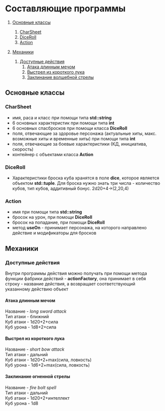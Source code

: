 # Составляющие программы

1. [Основные классы](#основные-классы)
    1. [CharSheet](#charsheet)
    2. [DiceRoll](#diceroll)
    3. [Action](#action)

2. [Механики](#механики)
    1. [Доступные действия](#доступные-действия)
        1. [Атака длинным мечом](#атака-длинным-мечом)
        2. [Выстрел из короткого лука](#выстрел-из-короткого-лука)
        3. [Заклинание волшебной стрелы](#заклинание-волшебной-стрелы)

## Основные классы
### CharSheet
- имя, раса и класс при помощи типа __std::string__
- 6 основных характеристик при помощи типа __int__
- 6 основных спасбросков при помощи класса __DiceRoll__
- поля, отвечающие за здоровье персонажа (актуальные хиты, макс. возможные хиты и временные хиты) при помощи типа __int__
- поля, отвечающие за боевые характеристики (КД, инициатива, скорость)
- контейнер с объектами класса __Action__

###  DiceRoll
- Характеристики броска куба хранятся в  поле __dice__, которое является объектом __std::tuple__. Для броска нужно знать три числа - количество кубов, тип кубов, аддитивный бонус. 2d20+4->(2,20,4)

### Action
- имя при помощи типа __std::string__
- бросок на урон, при помощи __DiceRoll__
- бросок на попадание, при помощи __DiceRoll__
- метод __useOn__ - принимает персонажа, на которого направлено действие и модификаторы для бросков


## Механики
### Доступные действия
Внутри программы действия можно получать при помощи метода функции фабрики действий - __actionFactory__, она принимает в себя строку - название действия, а возвращает соответствующий указанному действию объект

#### Атака длинным мечом
Название  - _long sword attack_          
Тип атаки - ближний    
Куб атаки - 1d20+2+сила    
Куб урона - 1d8+2+сила    

#### Выстрел из короткого лука
Название  - _short bow attack_  
Тип атаки - дальний  
Куб атаки - 1d20+2+max(сила, ловкость)  
Куб урона - 1d6+2+max(сила, ловкость)  

#### Заклинание огненной стрелы
Название  - _fire bolt spell_  
Тип атаки - дальний  
Куб атаки - 1d20+2+интеллект  
Куб урона - 1d8  
